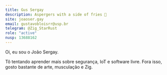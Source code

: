```yaml
---
title: Gus Sergay
description: Aspergers with a side of fries 🦦
site: joaoser.gay
email: gustavobloisrr@usp.br
telegram: @Zig_StarRust
role: "active"
nusp: 13688162
---
```


Oi, eu sou o João Sergay.

Tô tentando aprender mais sobre segurança, IoT e software livre. Fora isso, gosto bastante de arte, musculação e Zig.
